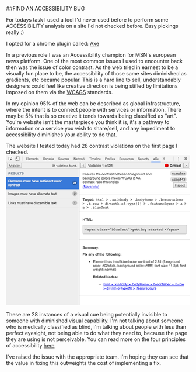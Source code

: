 ##FIND AN ACCESSIBILITY BUG

For todays task I used a tool I'd never used before to perform some ACCESSIBILITY analysis on a site I'd not checked before. Easy pickings really :)


I opted for a chrome plugin called: [Axe](https://chrome.google.com/webstore/detail/axe/lhdoppojpmngadmnindnejefpokejbdd)


In a previous role I was an Accessibility champion for MSN's european news platform. One of the most common issues I used to encounter back then was the issue of color contrast. As the web tried in earnest to be a visually fun place to be, the accessibility of those same sites diminished as gradients, etc became popular. This is a hard line to sell, understandably designers could feel like creative direction is being stifled by limitations imposed on them via the [WCAGS](https://www.w3.org/TR/WCAG20/) standards.

In my opinion 95% of the web can be described as global infrastructure, where the intent is to connect people with services or information. There may be 5% that is so creative it tends towards being classified as "art". You're website isn't the masterpiece you think it is, it's a pathway to information or a service you wish to share/sell, and any impediment to accessibility diminishes your ability to do that.

The website I tested today had 28 contrast violations on the first page I checked. ![alt text](../../images/tasks/7/accessibilityWithAxe.png "Screenshot of Axe accessibility tool")

These are 28 instances of a visual cue being potentially invisible to someone with diminished visual capability. I'm not talking about  someone who is medically classified as blind, I'm talking about people with less than perfect eyesight, not being able to do what they need to, because the page they are using is not perceivable. You can read more on the four principles of accessibility [here](https://www.w3.org/TR/UNDERSTANDING-WCAG20/intro.html)  

I've raised the issue with the appropriate team. I'm hoping they can see that the value in fixing this outweights the cost of implementing a fix.
